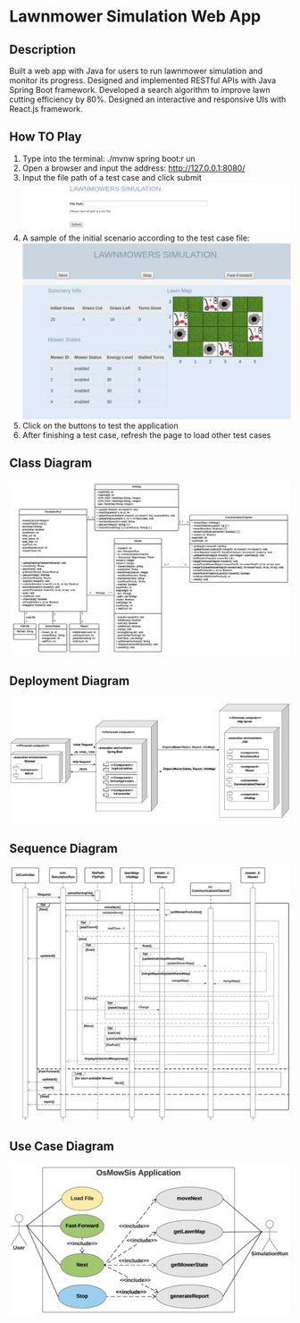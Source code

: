 # Lawnmower Simulation Web App

## Description
Built a web app with Java for users to run lawnmower simulation and monitor its progress. Designed and implemented RESTful APIs with Java Spring Boot framework. Developed a search algorithm to improve lawn cutting efficiency by 80%. Designed an interactive and responsive UIs with React.js framework.

## How TO Play
1. Type into the terminal: ./mvnw spring boot:r un
2. Open a browser and input the address: http://127.0.0.1:8080/
3. Input the file path of a test case and click submit
![Image of Main](./images/input_file.png)
4. A sample of the initial scenario according to the test case file:
![Image of Main](./images/lawnmower_map.png)
5. Click on the buttons to test the application
6. After finishing a test case, refresh the page to load other test cases

## Class Diagram
![Image of Main](./images/class_diagram.png)

## Deployment Diagram
![Image of Main](./images/deploy_diagram.png)

## Sequence Diagram
![Image of Main](./images/sequence_diagram.png)

## Use Case Diagram
![Image of Main](./images/use_case_diagram.png)
